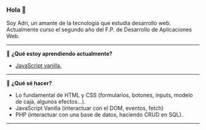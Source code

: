 ### Hola 👋

Soy Adri, un amante de la tecnología que estudia desarrollo web.
Actualmente curso el segundo año del F.P. de Desarrollo de Aplicaciones Web.

<hr>

📖 <strong>¿Qué estoy aprendiendo actualmente?</strong>
<ul>
  <li>
    <a href="https://www.udemy.com/master-en-javascript-aprender-js-jquery-angular-nodejs-y-mas/?">JavaScript vanilla.</a>
  </li>
</ul>

<hr>

📌 <strong>¿Qué sé hacer?</strong>
<ul>
  <li>
    Lo fundamental de HTML y CSS (formularios, botones, inputs, modelo de caja, algunos efectos...).
  </li>
    <li>
      JavaScript Vanilla (interactuar con el DOM, eventos, fetch)
  </li>
  <li>
    PHP (interactuar con una base de datos, haciendo CRUD en SQL).
  </li>
</ul>

<hr>

